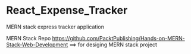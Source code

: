 # React_Expense_Tracker
MERN stack express tracker application 

MERN Stack Repo
https://github.com/PacktPublishing/Hands-on-MERN-Stack-Web-Development ==> for desiging MERN stack project 
